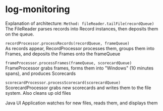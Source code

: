 # log-monitoring
Explanation of architecture:
`Method: fileReader.tailFile(recordQueue)`  
The FileReader parses records into Record instances, then deposits them on the queue.

`recordProcessor.processRecords(recordQueue, frameQueue)`  
As records appear, RecordProcessor processes them, groups them into Frames, and deposits the Frames onto the frameQueue

`frameProcessor.processFrames(frameQueue, scorecardQueue)`  
FrameProcessor grabs frames, forms them into "Windows" (10 minutes spans), and produces Scorecards


`scorecardProcessor.processScorecard(scorecardQueue)`  
ScorecardProcessor grabs new scorecards and writes them to the file system. Also cleans up old files

Java UI Application watches for new files, reads them, and displays them
